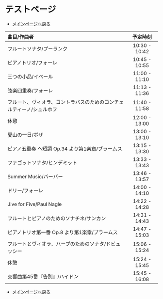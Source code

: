 # テストページ
* [メインページへ戻る](index)  

| 曲目/作曲者                         | 予定時刻      |
|:---------------------------------------- |:-------------:|
| フルートソナタ/プーランク      | 10:30 - 10:42 |
| ピアノトリオ/フォーレ | 10:45 - 10:55 |
| 三つの小品/イベール | 11:00 - 11:10 |
| 弦楽四重奏/フォーレ | 11:13 - 11:36 |
| フルート、ヴィオラ、コントラバスのためのコンチェルティーノ/シュルホフ | 11:40 - 11:58 |
| 休憩 | 12:00 - 13:00 |
| 夏山の一日/ボザ | 13:00 - 13:10 |
| ピアノ五重奏 へ短調 Op.34 より第1楽章/ブラームス | 13:15 - 13:30 |
| ファゴットソナタ/ヒンデミット | 13:33 - 13:43 |
| Summer Music/バーバー | 13:46 - 13:57 |
| ドリー/フォーレ | 14:00 - 14:10 |
| Jive for Five/Paul Nagle      | 14:22 - 14:28 |
| フルートとピアノのためのソナチネ/サンカン | 14:31 - 14:43 |
| ピアノトリオ第一番 Op.8 より第1楽章/ブラームス      | 14:47 - 15:03 |
| フルートとヴィオラ、ハープのためのソナタ/ドビュッシー    | 15:06 - 15:24 |
| 休憩 | 15:24 - 15:45 |
| 交響曲第45番『告別』/ハイドン | 15:45 - 16:08

* [メインページへ戻る](index)